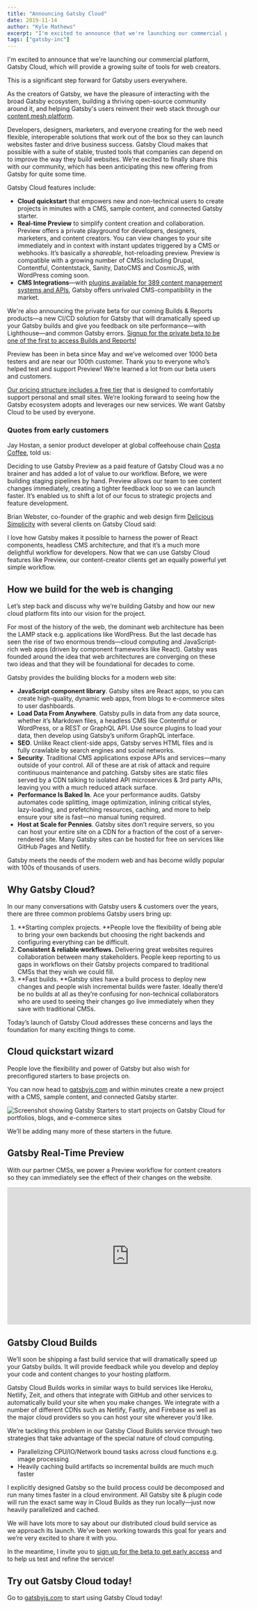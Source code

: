 ```yaml
---
title: "Announcing Gatsby Cloud"
date: 2019-11-14
author: "Kyle Mathews"
excerpt: "I'm excited to announce that we're launching our commercial platform, Gatsby Cloud, which will provide a growing suite of tools for web creators"
tags: ["gatsby-inc"]
---
```


I'm excited to announce that we're launching our commercial platform, Gatsby Cloud, which will provide a growing suite of tools for web creators.

This is a significant step forward for Gatsby users everywhere.

As the creators of Gatsby, we have the pleasure of interacting with the broad Gatsby ecosystem, building a thriving open-source community around it, and helping Gatsby's users reinvent their web stack through our [content mesh platform](https://www.gatsbyjs.org/blog/2018-10-18-creating-compelling-content-experiences/).

Developers, designers, marketers, and everyone creating for the web need flexible, interoperable solutions that work out of the box so they can launch websites faster and drive business success. Gatsby Cloud makes that possible with a suite of stable, trusted tools that companies can depend on to improve the way they build websites. We're excited to finally share this with our community, which has been anticipating this new offering from Gatsby for quite some time.

Gatsby Cloud features include:

- **Cloud quickstart** that empowers new and non-technical users to create projects in minutes with a CMS, sample content, and connected Gatsby starter.
- **Real-time Preview** to simplify content creation and collaboration. Preview offers a private playground for developers, designers, marketers, and content creators. You can view changes to your site immediately and in context with instant updates triggered by a CMS or webhooks. It’s basically a _shareable_, hot-reloading preview. Preview is compatible with a growing number of CMSs including Drupal, Contentful, Contentstack, Sanity, DatoCMS and CosmicJS, with WordPress coming soon.
- **CMS Integrations**—with [plugins available for 389 content management systems and APIs](https://www.gatsbyjs.org/plugins/?=gatsby-source), Gatsby offers unrivaled CMS-compatibility in the market.

We're also announcing the private beta for our coming Builds & Reports products—a new CI/CD solution for Gatsby that will dramatically speed up your Gatsby builds and give you feedback on site performance—with Lighthouse—and common Gatsby errors. [Signup for the private beta to be one of the first to access Builds and Reports!](https://www.gatsbyjs.com/builds-beta/)

Preview has been in beta since May and we’ve welcomed over 1000 beta testers and are near our 100th customer. Thank you to everyone who’s helped test and support Preview! We’re learned a lot from our beta users and customers.

[Our pricing structure includes a free tier](https://www.gatsbyjs.com/pricing/) that is designed to comfortably support personal and small sites. We’re looking forward to seeing how the Gatsby ecosystem adopts and leverages our new services. We want Gatsby Cloud to be used by everyone.

### Quotes from early customers

Jay Hostan, a senior product developer at global coffeehouse chain [Costa Coffee](https://www.costacoffee.com/), told us:

<Pullquote>
Deciding to use Gatsby Preview as a paid feature of Gatsby Cloud was a no brainer and has added a lot of value to our workflow. Before, we were building staging pipelines by hand. Preview allows our team to see content changes immediately, creating a tighter feedback loop so we can launch faster. It’s enabled us to shift a lot of our focus to strategic projects and feature development.
</Pullquote>

Brian Webster, co-founder of the graphic and web design firm [Delicious Simplicity](https://www.delicious-simplicity.com/) with several clients on Gatsby Cloud said:

<Pullquote>
I love how Gatsby makes it possible to harness the power of React components, headless CMS architecture, and that it’s a much more delightful workflow for developers. Now that we can use Gatsby Cloud features like Preview, our content-creator clients get an equally powerful yet simple workflow.
</Pullquote>

## How we build for the web is changing

Let’s step back and discuss why we’re building Gatsby and how our new cloud platform fits into our vision for the project.

For most of the history of the web, the dominant web architecture has been the LAMP stack e.g. applications like WordPress. But the last decade has seen the rise of two enormous trends—cloud computing and JavaScript-rich web apps (driven by component frameworks like React). Gatsby was founded around the idea that web architectures are converging on these two ideas and that they will be foundational for decades to come.

Gatsby provides the building blocks for a modern web site:

- **JavaScript component library**. Gatsby sites are React apps, so you can create high-quality, dynamic web apps, from blogs to e-commerce sites to user dashboards.
- **Load Data From Anywhere**. Gatsby pulls in data from any data source, whether it’s Markdown files, a headless CMS like Contentful or WordPress, or a REST or GraphQL API. Use source plugins to load your data, then develop using Gatsby’s uniform GraphQL interface.
- **SEO**. Unlike React client-side apps, Gatsby serves HTML files and is fully crawlable by search engines and social networks.
- **Security**. Traditional CMS applications expose APIs and services—many outside of your control. All of these are at risk of attack and require continuous maintenance and patching. Gatsby sites are static files served by a CDN talking to isolated API microservices & 3rd party APIs, leaving you with a much reduced attack surface.
- **Performance Is Baked In**. Ace your performance audits. Gatsby automates code splitting, image optimization, inlining critical styles, lazy-loading, and prefetching resources, caching, and more to help ensure your site is fast—no manual tuning required.
- **Host at Scale for Pennies**. Gatsby sites don’t require servers, so you can host your entire site on a CDN for a fraction of the cost of a server-rendered site. Many Gatsby sites can be hosted for free on services like GitHub Pages and Netlify.

Gatsby meets the needs of the modern web and has become wildly popular with 100s of thousands of users.

## Why Gatsby Cloud?

In our many conversations with Gatsby users & customers over the years, there are three common problems Gatsby users bring up:

1. **Starting complex projects. **People love the flexibility of being able to bring your own backends but choosing the right backends and configuring everything can be difficult.
2. **Consistent & reliable workflows.** Delivering great websites requires collaboration between many stakeholders. People keep reporting to us gaps in workflows on their Gatsby projects compared to traditional CMSs that they wish we could fill.
3. **Fast builds. **Gatsby sites have a build process to deploy new changes and people wish incremental builds were faster. Ideally there’d be no builds at all as they’re confusing for non-technical collaborators who are used to seeing their changes go live immediately when they save with traditional CMSs.

Today’s launch of Gatsby Cloud addresses these concerns and lays the foundation for many exciting things to come.

## Cloud quickstart wizard

People love the flexibility and power of Gatsby but also wish for preconfigured starters to base projects on.

You can now head to [gatsbyjs.com](https://www.gatsbyjs.com/) and within minutes create a new project with a CMS, sample content, and connected Gatsby starter.

![Screenshot showing Gatsby Starters to start projects on Gatsby Cloud for portfolios, blogs, and e-commerce sites](./cloud-quickstart.png)

We’ll be adding many more of these starters in the future.

## Gatsby Real-Time Preview

With our partner CMSs, we power a Preview workflow for content creators so they can immediately see the effect of their changes on the website.

<iframe width="560" height="315" src="https://www.youtube.com/embed/AmkI2iH6c40" frameborder="0" allow="accelerometer; autoplay; encrypted-media; gyroscope; picture-in-picture" allowfullscreen></iframe>

## Gatsby Cloud Builds

We’ll soon be shipping a fast build service that will dramatically speed up your Gatsby builds. It will provide feedback while you develop and deploy your code and content changes to your hosting platform.

Gatsby Cloud Builds works in similar ways to build services like Heroku, Netlify, Zeit, and others that integrate with GitHub and other services to automatically build your site when you make changes. We integrate with a number of different CDNs such as Netlify, Fastly, and Firebase as well as the major cloud providers so you can host your site wherever you’d like.

We’re tackling this problem in our Gatsby Cloud Builds service through two strategies that take advantage of the special nature of cloud computing.

- Parallelizing CPU/IO/Network bound tasks across cloud functions e.g. image processing
- Heavily caching build artifacts so incremental builds are much much faster

I explicitly designed Gatsby so the build process could be decomposed and run many times faster in a cloud environment. All Gatsby site & plugin code will run the exact same way in Cloud Builds as they run locally—just now heavily parallelized and cached.

We will have lots more to say about our distributed cloud build service as we approach its launch. We’ve been working towards this goal for years and we’re very excited to share it with you.

In the meantime, I invite you to [sign up for the beta to get early access](https://gatsbyjs.com/builds-beta/) and to help us test and refine the service!

## Try out Gatsby Cloud today!

Go to [gatsbyjs.com](https://www.gatsbyjs.com/) to start using Gatsby Cloud today!
